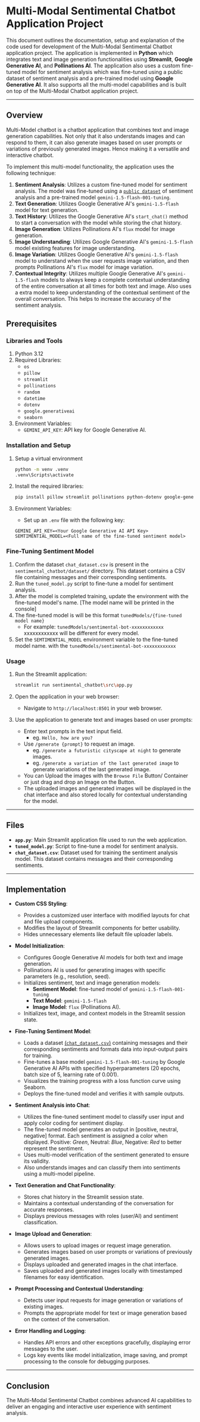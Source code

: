 # Multi-Modal Sentimental Chatbot Application Project

This document outlines the documentation, setup and explanation of the code used for development of the Multi-Modal Sentimental Chatbot application project. The application is implemented in **Python** which integrates text and image generation functionalities using **Streamlit**, **Google Generative AI**, and **Pollinations AI**. The application also uses a custom fine-tuned model for sentiment analysis which was fine-tuned using a public dataset of sentiment analysis and a pre-trained model using **Google Generative AI**. It also supports all the multi-model capabilities and is built on top of the Multi-Modal Chatbot application project.

---

## Overview

Multi-Model chatbot is a chatbot application that combines text and image generation capabilities. Not only that it also understands images and can respond to them, it can also generate images based on user prompts or variations of previously generated images. Hence making it a versatile and interactive chatbot.

To implement this multi-model functionality, the application uses the following technique:

1. **Sentiment Analysis**: Utilizes a custom fine-tuned model for sentiment analysis. The model was fine-tuned using a [`public dataset`](https://www.kaggle.com/datasets/nursyahrina/chat-sentiment-dataset) of sentiment analysis and a pre-trained model `gemini-1.5-flash-001-tuning`.
2. **Text Generation**: Utilizes Google Generative AI's `gemini-1.5-flash` model for text generation.
3. **Text History**: Utilizes the Google Generative AI's `start_chat()` method to start a conversation with the model while storing the chat history.
4. **Image Generation**: Utilizes Pollinations AI's `flux` model for image generation.
5. **Image Understanding**: Utilizes Google Generative AI's `gemini-1.5-flash` model existing features for image understanding.
6. **Image Variation**: Utilizes Google Generative AI's `gemini-1.5-flash` model to understand when the user requests image variation, and then prompts Pollinations AI's `flux` model for image variation.
7. **Contextual Integrity**: Utilizes multiple Google Generative AI's `gemini-1.5-flash` models to always keep a complete contextual understanding of the entire conversation at all times for both text and image. Also uses a extra model to keep understanding of the contextual sentiment of the overall conversation. This helps to increase the accuracy of the sentiment analysis.

## Prerequisites

### Libraries and Tools

1. Python 3.12
2. Required Libraries:
   - `os`
   - `pillow`
   - `streamlit`
   - `pollinations`
   - `random`
   - `datetime`
   - `dotenv`
   - `google.generativeai`
   - `seaborn`
3. Environment Variables:
   - `GEMINI_API_KEY`: API key for Google Generative AI.

### Installation and Setup

1. Setup a virtual environment

   ```bash
   python -m venv .venv
   .venv\Scripts\activate
   ```

2. Install the required libraries:

   ```bash
   pip install pillow streamlit pollinations python-dotenv google-generativeai
   ```

3. Environment Variables:
   - Set up an `.env` file with the following key:

   ```env
   GEMINI_API_KEY=<Your Google Generative AI API Key>
   SEMTIMENTIAL_MODEL=<Full name of the fine-tuned sentiment model>
   ```

### Fine-Tuning Sentiment Model

1. Confirm the dataset `chat_dataset.csv` is present in the `sentimental_chatbot/dataset/` directory. This dataset contains a CSV file containing messages and their corresponding sentiments.
2. Run the `tuned_model.py` script to fine-tune a model for sentiment analysis.
3. After the model is completed training, update the environment with the fine-tuned model's name. [The model name will be printed in the console]
4. The fine-tuned model is will be this format `tunedModels/{fine-tuned model name}`
   - For example: `tunedModels/sentimental-bot-xxxxxxxxxxxx` xxxxxxxxxxxx will be different for every model.
5. Set the `SEMTIMENTIAL_MODEL` environment variable to the fine-tuned model name. with the `tunedModels/sentimental-bot-xxxxxxxxxxxx`

### Usage

1. Run the Streamlit application:

    ```bash
    streamlit run sentimental_chatbot\src\app.py
    ```

2. Open the application in your web browser:

   - Navigate to `http://localhost:8501` in your web browser.

3. Use the application to generate text and images based on user prompts:

   - Enter text prompts in the text input field.
       - eg. `Hello, how are you?`
   - Use `/generate {prompt}` to request an image.
       - eg. `/generate a futuristic cityscape at night` to generate images.
       - eg. `/generate a variation of the last generated image` to generate variations of the last generated image.
   - You can Upload the images with the `Browse File` Button/ Container or just drag and drop an Image on the Button.
   - The uploaded images and generated images will be displayed in the chat interface and also stored locally for contextual understanding for the model.

---

## Files

- **`app.py`**: Main Streamlit application file used to run the web application.
- **`tuned_model.py`**: Script to fine-tune a model for sentiment analysis.
- **`chat_dataset.csv`**: Dataset used for training the sentiment analysis model. This dataset contains messages and their corresponding sentiments.

---

## Implementation

- **Custom CSS Styling**:
  - Provides a customized user interface with modified layouts for chat and file upload components.
  - Modifies the layout of Streamlit components for better usability.
  - Hides unnecessary elements like default file uploader labels.

- **Model Initialization**:
  - Configures Google Generative AI models for both text and image generation.
  - Pollinations AI is used for generating images with specific parameters (e.g., resolution, seed).
  - Initializes sentiment, text and image generation models:
    - **Sentiment Model**: fine-tuned model of `gemini-1.5-flash-001-tuning`
    - **Text Model**: `gemini-1.5-flash`
    - **Image Model**: `flux` (Pollinations AI).
  - Initializes text, image, and context models in the Streamlit session state.

- **Fine-Tuning Sentiment Model**:
  - Loads a dataset [(`chat_dataset.csv`)](https://www.kaggle.com/datasets/nursyahrina/chat-sentiment-dataset) containing messages and their corresponding sentiments and formats data into input-output pairs for training.
  - Fine-tunes a base model `gemini-1.5-flash-001-tuning` by Google Generative AI APIs with specified hyperparameters (20 epochs, batch size of 5, learning rate of 0.001).
  - Visualizes the training progress with a loss function curve using Seaborn.
  - Deploys the fine-tuned model and verifies it with sample outputs.

- **Sentiment Analysis into Chat**:
  - Utilizes the fine-tuned sentiment model to classify user input and apply color coding for sentiment display.
  - The fine-tuned model generates an output in [positive, neutral, negative] format. Each sentiment is assigned a color when displayed. Positive: *Green*, Neutral: *Blue*, Negative: *Red* to better represent the sentiment.
  - Uses multi-model verification of the sentiment generated to ensure its validity.
  - Also understands images and can classify them into sentiments using a multi-model pipeline.

- **Text Generation and Chat Functionality**:
  - Stores chat history in the Streamlit session state.
  - Maintains a contextual understanding of the conversation for accurate responses.
  - Displays previous messages with roles (user/AI) and sentiment classification.

- **Image Upload and Generation**:
  - Allows users to upload images or request image generation.
  - Generates images based on user prompts or variations of previously generated images.
  - Displays uploaded and generated images in the chat interface.
  - Saves uploaded and generated images locally with timestamped filenames for easy identification.

- **Prompt Processing and Contextual Understanding**:
  - Detects user input requests for image generation or variations of existing images.
  - Prompts the appropriate model for text or image generation based on the context of the conversation.

- **Error Handling and Logging**:
  - Handles API errors and other exceptions gracefully, displaying error messages to the user.
  - Logs key events like model initialization, image saving, and prompt processing to the console for debugging purposes.

---

## Conclusion

The Multi-Modal Sentimental Chatbot combines advanced AI capabilities to deliver an engaging and interactive user experience with sentiment analysis.
